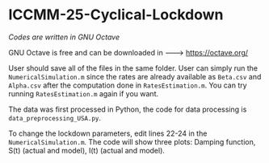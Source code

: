 # ICCMM-25-Cyclical-Lockdown

*Codes are written in GNU Octave* 

GNU Octave is free and can be downloaded in ---> https://octave.org/

User should save all of the files in the same folder. User can simply run the ```NumericalSimulation.m``` since the rates are already available as ```Beta.csv``` and ```Alpha.csv``` after the computation done in ```RatesEstimation.m```. You can try running ```RatesEstimation.m``` again if you want.

The data was first processed in Python, the code for data processing is ```data_preprocessing_USA.py```.

To change the lockdown parameters, edit lines 22-24 in the ```NumericalSimulation.m```. The code will show three plots: Damping function, S(t) (actual and model), I(t) (actual and model).

